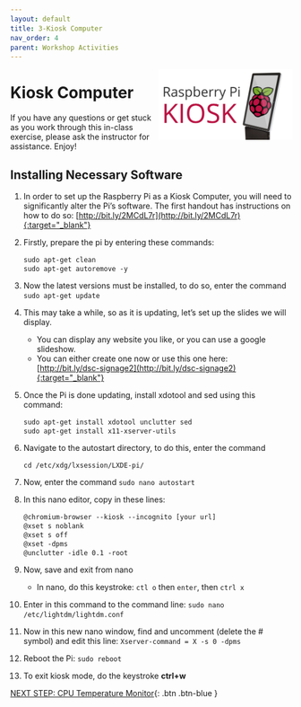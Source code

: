 ```yaml
---
layout: default
title: 3-Kiosk Computer
nav_order: 4
parent: Workshop Activities
---
```


<img src="images/act-3/logo-3.png" alt="kiosk" style="float:right;width:240px;">

# Kiosk Computer

If you have any questions or get stuck as you work through this in-class exercise, please ask the instructor for assistance. Enjoy!

## Installing Necessary Software

1.  In order to set up the Raspberry Pi as a Kiosk Computer, you will need to significantly alter the Pi’s software. The first handout has instructions on how to do so: [http://bit.ly/2MCdL7r](http://bit.ly/2MCdL7r){:target="_blank"}
2.  Firstly, prepare the pi by entering these commands:

    ```
    sudo apt-get clean
    sudo apt-get autoremove -y
    ```

3.  Now the latest versions must be installed, to do so, enter the command `sudo apt-get update`
4.  This may take a while, so as it is updating, let’s set up the slides we will display.

    -   You can display any website you like, or you can use a google slideshow.
    -   You can either create one now or use this one here:  [http://bit.ly/dsc-signage2](http://bit.ly/dsc-signage2){:target="_blank"}

5.  Once the Pi is done updating, install xdotool and sed using this command:

    ```
    sudo apt-get install xdotool unclutter sed
    sudo apt-get install x11-xserver-utils
    ```

6.  Navigate to the autostart directory, to do this, enter the command

    ```
    cd /etc/xdg/lxsession/LXDE-pi/
    ```

7.  Now, enter the command `sudo nano autostart`
8.  In this nano editor, copy in these lines:

    ```
    @chromium-browser --kiosk --incognito [your url]
    @xset s noblank
    @xset s off
    @xset -dpms
    @unclutter -idle 0.1 -root
    ```

9.  Now, save and exit from nano
    -   In nano, do this keystroke: `ctl o` then `enter`, then `ctrl x`

0.  Enter in this command to the command line: `sudo nano /etc/lightdm/lightdm.conf`
1.  Now in this new nano window, find and uncomment (delete the # symbol) and edit this line: `Xserver-command = X -s 0 -dpms`
2.  Reboot the Pi: `sudo reboot`
3.  To exit kiosk mode, do the keystroke **ctrl+w**

[NEXT STEP: CPU Temperature Monitor](act-4.html){: .btn .btn-blue }
